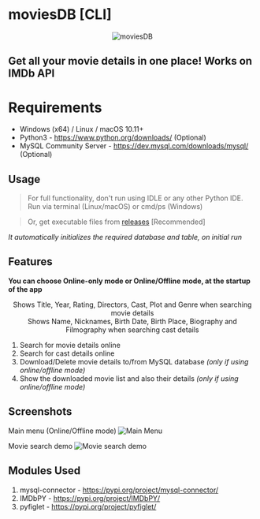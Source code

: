 # moviesDB [CLI]
<p align="center"><img src="app_icon.ico" alt="moviesDB"/></p>

## Get all your movie details in one place! Works on IMDb API
# Requirements
 - Windows (x64) / Linux / macOS 10.11+
 - Python3 - https://www.python.org/downloads/ (Optional)
 - MySQL Community Server - https://dev.mysql.com/downloads/mysql/ (Optional)

## Usage
> For full functionality, don't run using IDLE or any other Python IDE.
> Run via terminal (Linux/macOS) or cmd/ps (Windows)

> Or, get executable files from [releases](https://github.com/strider-one/moviesDB/releases) [Recommended]

*It automatically initializes the required database and table, on initial run*

## Features
**You can choose Online-only mode or Online/Offline mode, at the startup of the app**

<center> Shows <bold>Title, Year, Rating, Directors, Cast, Plot and Genre</bold> when searching movie details </center>

<center> Shows <bold>Name, Nicknames, Birth Date, Birth Place, Biography and Filmography</bold> when searching cast details </center>

 1. Search for movie details online
 2. Search for cast details online
 3. Download/Delete movie details to/from MySQL database *(only if using online/offline mode)*
 4. Show the downloaded movie list and also their details *(only if using online/offline mode)*

## Screenshots
Main menu (Online/Offline mode)
![Main Menu](https://i.ibb.co/C6csr8T/Screenshot-2021-02-20-022027.png)

Movie search demo
![Movie search demo](https://i.ibb.co/ZT93pX8/Screenshot-2021-02-20-022209.png)

## Modules Used
1. mysql-connector - https://pypi.org/project/mysql-connector/
2. IMDbPY - https://pypi.org/project/IMDbPY/
3. pyfiglet - https://pypi.org/project/pyfiglet/
